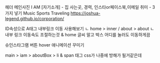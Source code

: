 헤더
메인사진
I AM [자기소개] - 집 사는곳, 경력, 인스타or페이스북,이메일
취미 - 3가지 넣기
Music Sports Traveling
https://joshua-legend.github.io/corporation/

ID속성으로 A태그 내부링크 이동 사용해보기
ㄴ home > inner / about > about
ㄴ 내부 링크 이동속도 조절하는것 & home 글씨 말고 박스 어디를 눌러도 이동하게끔

슈인스타그램 버튼 hover 애니메이션 꾸미기

main > iam > aboutBox > li & span 태그 css가 나중에 방해가 될거같은데
